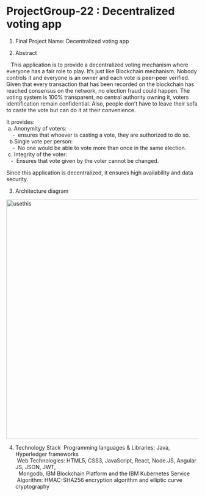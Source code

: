 # ProjectGroup-22 : Decentralized voting app


1. Final Project Name: Decentralized voting app

2. Abstract

&nbsp;&nbsp; This application is to provide a decentralized voting mechanism where everyone has a fair role to play. It’s just like Blockchain mechanism. Nobody controls it and everyone is an owner and each vote is peer-peer verified. Given that every transaction that has been recorded on the blockchain has reached consensus on the network, no election fraud could happen. The voting system is 100% transparent, no central authority owning it, voters identification remain confidential. Also, people don’t have to leave their sofa to caste the vote but can do it at their convenience. 

It provides:\
&nbsp;a. Anonymity of voters: \
&nbsp;&nbsp;&nbsp; -&nbsp; ensures that whoever is casting a vote, they are authorized to do so. \
&nbsp; b.Single vote per person: \
&nbsp;&nbsp;&nbsp; -&nbsp; No one would be able to vote more than once in the same election. \
&nbsp;c. Integrity of the voter:\
&nbsp;&nbsp;&nbsp;-&nbsp; Ensures that vote given by the voter cannot be changed.

Since this application is decentralized, it ensures high availability and data security. 

3. Architecture diagram

<img width="628" alt="usethis" src="https://user-images.githubusercontent.com/54567577/66450564-df19df80-ea0d-11e9-869f-cd965905aa2c.png">


4. Technology Stack
&nbsp;Programming languages & Libraries: Java, Hyperledger frameworks\
&nbsp;Web Technologies: HTML5, CSS3, JavaScript, React, Node.JS, Angular JS, JSON, JWT,\
&nbsp;&nbsp;Mongodb, IBM Blockchain Platform and the IBM Kubernetes Service\
&nbsp;Algorithm: HMAC-SHA256 encryption algorithm and elliptic curve cryptography






